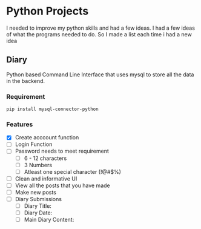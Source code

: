 # Python Projects
I needed to improve my python skills and had a few ideas. I had a few ideas of what the programs needed to do. So I made a list each time i had a new idea

## Diary
Python based Command Line Interface that uses mysql to store all the data in the backend.
### Requirement
    pip install mysql-connector-python
### Features
- [x] Create acccount function
- [ ] Login Function
- [ ] Password needs to meet requirement
  	- [ ] 6 - 12 characters
	- [ ] 3 Numbers
	- [ ] Atleast one special character (!@#$%)
- [ ] Clean and informative UI
- [ ] View all the posts that you have made
- [ ] Make new posts
- [ ] Diary Submissions
	- [ ] Diary Title:
	- [ ] Diary Date:
	- [ ] Main Diary Content:
